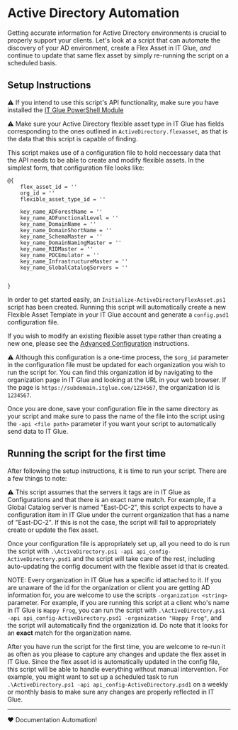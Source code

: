 # Active Directory Automation

Getting accurate information for Active Directory environments is crucial to properly support your clients. Let's look at a script that can automate the discovery of your AD environment, create a Flex Asset in IT Glue, *and* continue to update that same flex asset by simply re-running the script on a scheduled basis.

## Setup Instructions

:warning: If you intend to use this script's API functionality, make sure you have installed the [IT Glue PowerShell Module](https://github.com/itglue/powershellwrapper)

:warning: Make sure your Active Directory flexible asset type in IT Glue has fields corresponding to the ones outlined in `ActiveDirectory.flexasset`, as that is the data that this script is capable of finding.

This script makes use of a configuration file to hold neccessary data that the API needs to be able to create and modify flexible assets. In the simplest form, that configuration file looks like:

```posh
@{
    flex_asset_id = ''
    org_id = ''
    flexible_asset_type_id = ''

    key_name_ADForestName = ''
    key_name_ADFunctionalLevel = ''
    key_name_DomainName = ''
    key_name_DomainShortName = ''
    key_name_SchemaMaster = ''
    key_name_DomainNamingMaster = ''
    key_name_RIDMaster = ''
    key_name_PDCEmulator = ''
    key_name_InfrastructureMaster = ''
    key_name_GlobalCatalogServers = ''


}
```

In order to get started easily, an `Initialize-ActiveDirectoryFlexAsset.ps1` script has been created. Running this script will automatically create a new Flexible Asset Template in your IT Glue account and generate a `config.psd1` configuration file.

If you wish to modify an existing flexible asset type rather than creating a new one, please see the [Advanced Configuration](https://github.com/itglue/automation/blob/master/Active%20Directory/Advanced%20Configuration.md) instructions.

:warning: Although this configuration is a one-time process, the `$org_id` parameter in the configuration file must be updated for each organization you wish to run the script for. You can find this organization id by navigating to the organization page in IT Glue and looking at the URL in your web browser. If the page is `https://subdomain.itglue.com/1234567`, the organization id is `1234567`.

Once you are done, save your configuration file in the same directory as your script and make sure to pass the name of the file into the script using the `-api <file path>` parameter if you want your script to automatically send data to IT Glue.

## Running the script for the first time

After following the setup instructions, it is time to run your script. There are a few things to note:

:warning: This script assumes that the servers it tags are in IT Glue as Configurations and that there is an exact name match. For example, if a Global Catalog server is named "East-DC-2", this script expects to have a configuration item in IT Glue under the current organization that has a name of "East-DC-2". If this is not the case, the script will fail to appropriately create or update the flex asset.

Once your configuration file is appropriately set up, all you need to do is run the script with `.\ActiveDirectory.ps1 -api api_config-ActiveDirectory.psd1` and the script will take care of the rest, including auto-updating the config document with the flexible asset id that is created.

NOTE: Every organization in IT Glue has a specific id attached to it. If you are unaware of the id for the organization or client you are getting AD information for, you are welcome to use the scripts `-organization <string>` parameter. For example, if you are running this script at a client who's name in IT Glue is `Happy Frog`, you can run the script with `.\ActiveDirectory.ps1 -api api_config-ActiveDirectory.psd1 -organization "Happy Frog"`, and the script will automatically find the organization id. Do note that it looks for an **exact** match for the organization name.

After you have run the script for the first time, you are welcome to re-run it as often as you please to capture any changes and update the flex asset in IT Glue. Since the flex asset id is automatically updated in the config file, this script will be able to handle everything without manual intervention. For example, you might want to set up a scheduled task to run `.\ActiveDirectory.ps1 -api api_config-ActiveDirectory.psd1` on a weekly or monthly basis to make sure any changes are properly reflected in IT Glue.

----

:heart: Documentation Automation!